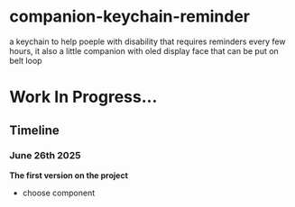 # companion-keychain-reminder

a keychain to help poeple with disability that requires reminders every few hours, it also a little companion with oled display face that can be put on belt loop

# Work In Progress...

## Timeline

 ### June 26th 2025
  **The first version on the project**
  - choose component

